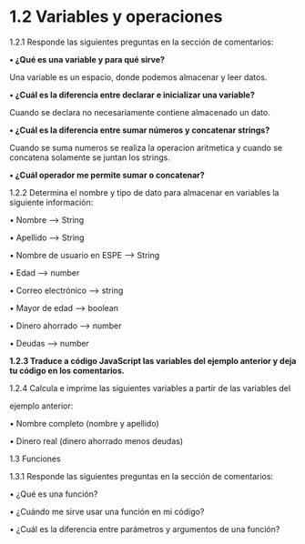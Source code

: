 # 1.2 Variables y operaciones
1.2.1 Responde las siguientes preguntas en la sección de comentarios:

**• ¿Qué es una variable y para qué sirve?**

Una variable es un espacio, donde podemos almacenar y leer datos. 

**• ¿Cuál es la diferencia entre declarar e inicializar una variable?**

Cuando se declara no necesariamente contiene almacenado un dato. 

**• ¿Cuál es la diferencia entre sumar números y concatenar strings?**

Cuando se suma numeros se realiza la operacion aritmetica y cuando se concatena solamente se juntan los strings.

**• ¿Cuál operador me permite sumar o concatenar?**

1.2.2 Determina el nombre y tipo de dato para almacenar en variables la siguiente información:

• Nombre  --> String

• Apellido --> String

• Nombre de usuario en ESPE --> String

• Edad --> number

• Correo electrónico --> string

• Mayor de edad --> boolean

• Dinero ahorrado --> number

• Deudas --> number

**1.2.3 Traduce a código JavaScript las variables del ejemplo anterior y deja
tu código en los comentarios.**



1.2.4 Calcula e imprime las siguientes variables a partir de las variables del

ejemplo anterior:

• Nombre completo (nombre y apellido) 

• Dinero real (dinero ahorrado menos deudas)

1.3 Funciones

1.3.1 Responde las siguientes preguntas en la sección de comentarios:

• ¿Qué es una función?

• ¿Cuándo me sirve usar una función en mi código?

• ¿Cuál es la diferencia entre parámetros y argumentos de una función?

